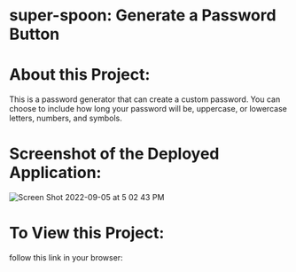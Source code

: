 # super-spoon: Generate a Password Button

# About this Project:
This is a password generator that can create a custom password. You can choose to include how long your password will be, uppercase, or lowercase letters, numbers, and symbols. 

# Screenshot of the Deployed Application:
![Screen Shot 2022-09-05 at 5 02 43 PM](https://user-images.githubusercontent.com/110742286/188522152-7769ac8f-7deb-474c-9b7f-843e7203b315.png)

# To View this Project:
follow this link in your browser:

